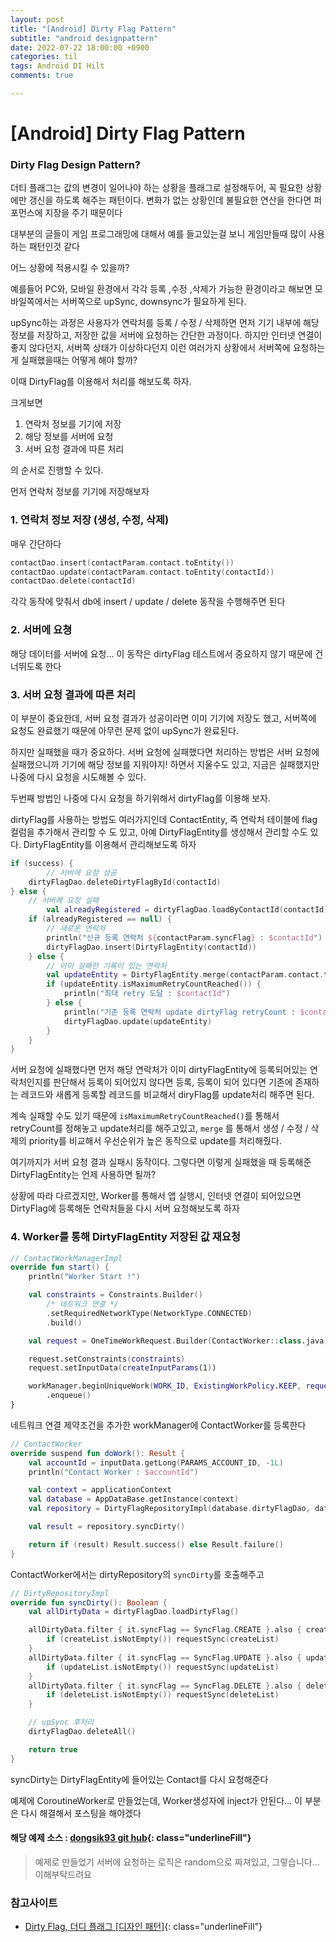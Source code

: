 ```yaml
---
layout: post
title: "[Android] Dirty Flag Pattern"
subtitle: "android designpattern"
date: 2022-07-22 18:00:00 +0900
categories: til
tags: Android DI Hilt
comments: true

---
```




# [Android] Dirty Flag Pattern



### Dirty Flag Design Pattern?

더티 플래그는 값의 변경이 일어나야 하는 상황을 플래그로 설정해두어, 꼭 필요한 상황에만 갱신을 하도록 해주는 패턴이다. 변화가 없는 상황인데 불필요한 연산을 한다면 퍼포먼스에 지장을 주기 때문이다

대부분의 글들이 게임 프로그래밍에 대해서 예를 들고있는걸 보니 게임만들때 많이 사용하는 패턴인것 같다

어느 상황에 적용시킬 수 있을까?

예를들어 PC와, 모바일 환경에서 각각 등록 ,수정 ,삭제가 가능한 환경이라고 해보면 모바일쪽에서는 서버쪽으로 upSync, downsync가 필요하게 된다.

upSync하는 과정은 사용자가 연락처를 등록 / 수정 / 삭제하면 먼저 기기 내부에 해당 정보를 저장하고, 저장한 값을 서버에 요청하는 간단한 과정이다. 하지만 인터넷 연결이 좋지 않다던지, 서버쪽 상태가 이상하다던지 이런 여러가지 상황에서 서버쪽에 요청하는게 실패했을때는 어떻게 해야 할까?

이때 DirtyFlag를 이용해서 처리를 해보도록 하자.



크게보면

1. 연락처 정보를 기기에 저장
2. 해당 정보를 서버에 요청
3. 서버 요청 결과에 따른 처리

의 순서로 진행할 수 있다.

먼저 연락처 정보를 기기에 저장해보자



### 1. 연락처 정보 저장 (생성, 수정, 삭제)

매우 간단하다

```kotlin
contactDao.insert(contactParam.contact.toEntity())
contactDao.update(contactParam.contact.toEntity(contactId))
contactDao.delete(contactId)
```

각각 동작에 맞춰서 db에 insert / update / delete 동작을 수행해주면 된다



### 2. 서버에 요쳥

해당 데이터를 서버에 요청… 이 동작은 dirtyFlag 테스트에서 중요하지 않기 때문에 건너뛰도록 한다



### 3. 서버 요청 결과에 따른 처리

이 부분이 중요한데, 서버 요청 결과가 성공이라면 이미 기기에 저장도 했고, 서버쪽에 요청도 완료했기 때문에 아무런 문제 없이 upSync가 완료된다.

하지만 실패했을 때가 중요하다. 서버 요청에 실패했다면 처리하는 방법은 서버 요청에 실패했으니까 기기에 해당 정보를 지워야지! 하면서 지울수도 있고, 지금은 실패했지만 나중에 다시 요청을 시도해볼 수 있다.

두번째 방법인 나중에 다시 요청을 하기위해서 dirtyFlag를 이용해 보자.

dirtyFlag를 사용하는 방법도 여러가지인데 ContactEntity, 즉 연락처 테이블에 flag 컬럼을 추가해서 관리할 수 도 있고, 아예 DirtyFlagEntity를 생성해서 관리할 수도 있다. DirtyFlagEntity를 이용해서 관리해보도록 하자

```kotlin
if (success) {
		// 서버에 요청 성공
    dirtyFlagDao.deleteDirtyFlagById(contactId)
} else {
    // 서버에 요청 실패
		val alreadyRegistered = dirtyFlagDao.loadByContactId(contactId)
    if (alreadyRegistered == null) {
        // 새로운 연락처
        println("신규 등록 연락처 ${contactParam.syncFlag} : $contactId")
        dirtyFlagDao.insert(DirtyFlagEntity(contactId))
    } else {
        // 이미 실패한 기록이 있는 연락처
        val updateEntity = DirtyFlagEntity.merge(contactParam.contact.toDirty(contactParam.syncFlag), alreadyRegistered)
        if (updateEntity.isMaximumRetryCountReached()) {
            println("최대 retry 도달 : $contactId")
        } else {
            println("기존 등록 연락처 update dirtyFlag retryCount : $contactId")
            dirtyFlagDao.update(updateEntity)
        }
    }
}
```

서버 요청에 실패했다면 먼저 해당 연락처가 이미 dirtyFlagEntity에 등록되어있는 연락처인지를 판단해서 등록이 되어있지 않다면 등록, 등록이 되어 있다면 기존에 존재하는 레코드와 새롭게 등록할 레코드를 비교해서 diryFlag를 update처리 해주면 된다.

계속 실패할 수도 있기 때문에 `isMaximumRetryCountReached()`를 통해서 retryCount를 정해놓고 update처리를 해주고있고, `merge` 를 통해서 생성 / 수정 / 삭제의 priority를 비교해서 우선순위가 높은 동작으로 update를 처리해줬다.

여기까지가 서버 요청 결과 실패시 동작이다. 그렇다면 이렇게 실패했을 때 등록해준 DirtyFlagEntity는 언제 사용하면 될까?

상황에 따라 다르겠지만, Worker를 통해서 앱 실행시, 인터넷 연결이 되어있으면 DirtyFlag에 등록해둔 연락처들을 다시 서버 요청해보도록 하자



### 4. Worker를 통해 DirtyFlagEntity 저장된 값 재요청

```kotlin
// ContactWorkManagerImpl
override fun start() {
    println("Worker Start !")

    val constraints = Constraints.Builder()
        /* 네트워크 연결 */
        .setRequiredNetworkType(NetworkType.CONNECTED)
        .build()

    val request = OneTimeWorkRequest.Builder(ContactWorker::class.java)

    request.setConstraints(constraints)
    request.setInputData(createInputParams(1))

    workManager.beginUniqueWork(WORK_ID, ExistingWorkPolicy.KEEP, request.build())
        .enqueue()
}
```

네트워크 연결 제약조건을 추가한 workManager에 ContactWorker를 등록한다

```kotlin
// ContactWorker
override suspend fun doWork(): Result {
    val accountId = inputData.getLong(PARAMS_ACCOUNT_ID, -1L)
    println("Contact Worker : $accountId")

    val context = applicationContext
    val database = AppDataBase.getInstance(context)
    val repository = DirtyFlagRepositoryImpl(database.dirtyFlagDao, database.contactDao)

    val result = repository.syncDirty()

    return if (result) Result.success() else Result.failure()
}
```

ContactWorker에서는 dirtyRepository의 `syncDirty`를 호출해주고

```kotlin
// DirtyRepositoryImpl
override fun syncDirty(): Boolean {
    val allDirtyData = dirtyFlagDao.loadDirtyFlag()

    allDirtyData.filter { it.syncFlag == SyncFlag.CREATE }.also { createList ->
        if (createList.isNotEmpty()) requestSync(createList)
    }
    allDirtyData.filter { it.syncFlag == SyncFlag.UPDATE }.also { updateList ->
        if (updateList.isNotEmpty()) requestSync(updateList)
    }
    allDirtyData.filter { it.syncFlag == SyncFlag.DELETE }.also { deleteList ->
        if (deleteList.isNotEmpty()) requestSync(deleteList)
    }

    // upSync 후처리
    dirtyFlagDao.deleteAll()

    return true
}
```

syncDirty는 DirtyFlagEntity에 들어있는 Contact를 다시 요청해준다



예제에 CoroutineWorker로 만들었는데, Worker생성자에 inject가 안된다... 이 부분은 다시 해결해서 포스팅을 해야겠다



#### 해당 예제 소스 : [dongsik93 git hub](https://github.com/dongsik93/blog-source/tree/master/dirty){: class="underlineFill"}

> 예제로 만들었기 서버에 요청하는 로직은 random으로 짜져있고, 그렇습니다... 이해부탁드려요



### 참고사이트

- [Dirty Flag, 더디 플래그 [디자인 패턴]](https://luv-n-interest.tistory.com/1115){: class="underlineFill"}